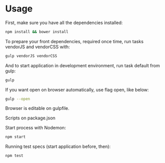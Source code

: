 # Usage

First, make sure you have all the dependencies installed:
```sh
npm install && bower install
```

To prepare your front dependencies, required once time, run tasks vendorJS and vendorCSS with:

```sh
gulp vendorJS vendorCSS
```


And to start application in development environment, run task default from gulp:

```sh
gulp
```

If you want open on browser automatically, use flag open, like below:
```sh
gulp --open
```
Browser is editable on gulpfile.


Scripts on package.json

Start process with Nodemon:
```sh
npm start
```

Running test specs (start application before, then):
```sh
npm test
```

